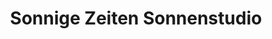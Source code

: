 ---
title: "Sonnige Zeiten Sonnenstudio"
url: /oldenburg/sonnige-zeiten-sonnenstudio/
shop: Kosmetik
---